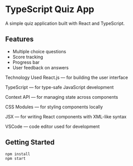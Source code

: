 # TypeScript Quiz App

A simple quiz application built with React and TypeScript.

## Features
- Multiple choice questions
- Score tracking
- Progress bar
- User feedback on answers


Technology Used
React.js — for building the user interface

TypeScript — for type-safe JavaScript development

Context API — for managing state across components

CSS Modules — for styling components locally

JSX — for writing React components with XML-like syntax

VSCode — code editor used for development




## Getting Started
```bash
npm install
npm start
